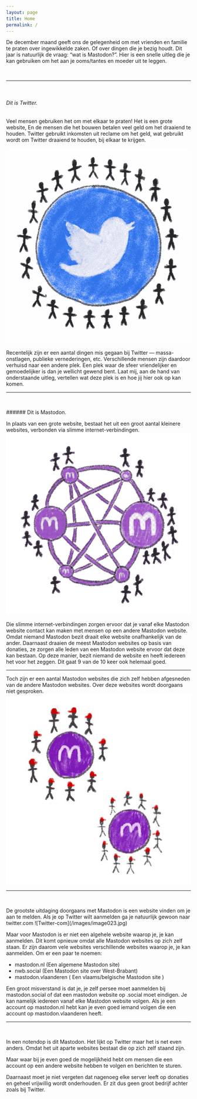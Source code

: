 ```yaml
---
layout: page
title: Home
permalink: /
---
```


De december maand geeft ons de gelegenheid om met vrienden en familie te praten over ingewikkelde zaken.
Of over dingen die je bezig houdt.
Dit jaar is natuurlijk de vraag: “wat is Mastodon?”.
Hier is een snelle uitleg die je kan gebruiken om het aan je ooms/tantes en moeder uit te leggen.
<p><br>
</p>

  
  
    
---
<p><br>
</p>

###### Dit is Twitter. 

Veel mensen gebruiken het om met elkaar te praten! 
Het is een grote website, En de mensen die het bouwen betalen veel geld om het draaiend te houden. 
Twitter gebruikt inkomsten uit reclame om het geld, wat gebruikt wordt om Twitter draaiend te houden, bij elkaar te krijgen.


![Twitter-image](/images/image003.png)

Recentelijk zijn er een aantal dingen mis gegaan bij Twitter — massa-onstlagen, publieke vernederingen, etc.
Verschillende mensen zijn daardoor verhuisd naar een andere plek. Een plek waar de sfeer vriendelijker en gemoedelijker is dan je wellicht gewend bent.
Laat mij, aan de hand van onderstaande uitleg, vertellen wat deze plek is en hoe jij hier ook op kan komen.

---
<p><br>
</p>
###### Dit is Mastodon. 

In plaats van een grote website, bestaat het uit een groot aantal kleinere websites, verbonden via slimme internet-verbindingen.
![Mastodon-image](/images/image005.png)

Die slimme internet-verbindingen zorgen ervoor dat je vanaf elke Mastodon website contact kan maken met mensen op een andere Mastodon website.
Omdat niemand Mastodon bezit draait elke website onafhankelijk van de ander.
Daarnaast draaien de meest Mastodon websites op basis van donaties, ze zorgen alle leden van een Mastodon website ervoor dat deze kan bestaan. Op deze manier, bezit niemand de website en heeft iedereen het voor het zeggen. Dit gaat 9 van de 10 keer ook helemaal goed.

---

Toch zijn er een aantal Mastodon websites die zich zelf hebben afgesneden van de andere Mastodon websites.
Over deze websites wordt doorgaans niet gesproken. 
![afgesneden-Mastodon-websites-image](/images/image022.jpg)

---
<p><br>
</p>
De grootste uitdaging doorgaans met Mastodon is een website vinden om je aan te melden.
Als je op Twitter wilt aanmelden ga je natuurlijk gewoon naar twitter.com
![Twitter-com](/images/image023.jpg)

Maar voor Mastodon is er niet een algehele website waarop je, je kan aanmelden. Dit komt opnieuw omdat alle Mastodon websites op zich zelf staan.
Er zijn daarom vele websites verschillende websites waarop je, je kan aanmelden. Om er een paar te noemen:

- mastodon.nl (Een algemene Mastodon site)
- nwb.social (Een Mastodon site over West-Brabant)
- mastodon.vlaanderen ( Een vlaams/belgische Mastodon site )

Een groot misverstand is dat je, je zelf persee moet aanmelden bij mastodon.social of dat een mastodon website op .social moet eindigen.
Je kan namelijk iedereen vanaf elke Mastodon website volgen. Als je een account op mastodon.nl hebt kan je even goed iemand volgen die een account op mastodon.vlaanderen heeft.

---
<p><br>
</p>
In een notendop is dit Mastodon. Het lijkt op Twitter maar het is net even anders.
Omdat het uit aparte websites bestaat die op zich zelf staand zijn. 

<p>Maar waar bij je even goed de mogelijkheid hebt om mensen die een account op een andere website hebben te volgen en berichten te sturen. 
</p>
Daarnaast moet je niet vergeten dat nagenoeg elke server leeft op donaties en geheel vrijwillig wordt onderhouden. 
Er zit dus geen groot bedrijf achter zoals bij Twitter.
